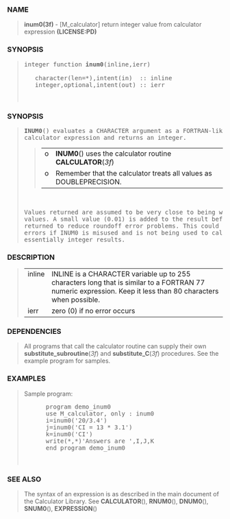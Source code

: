 <?
<body>
  <a name="top" id="top"></a>

  <div id="Container">
    <div id="Content">
      <div class="c17">
      </div><a name="0"></a>

      <h3><a name="0">NAME</a></h3>

      <blockquote>
        <b>inum0(3f)</b> - [M_calculator] return integer value from calculator expression <b>(LICENSE:PD)</b>
      </blockquote><a name="contents" id="contents"></a>

      <h3><a name="9">SYNOPSIS</a></h3>

      <blockquote>
        <pre>
integer function <b>inum0</b>(inline,ierr)
<br />   character(len=*),intent(in)  :: inline
   integer,optional,intent(out) :: ierr
<br />
</pre>
      </blockquote><a name="2"></a>

      <h3><a name="2">SYNOPSIS</a></h3>

      <blockquote>
        <pre>
<b>INUM0</b>() evaluates a CHARACTER argument as a FORTRAN-like
calculator expression and returns an integer.
</pre>

        <blockquote>
          <table cellpadding="3">

            <tr valign="top">
              <td width="3%">o</td>

              <td><b>INUM0</b>() uses the calculator routine <b>CALCULATOR</b>(<i>3f</i>)</td>
            </tr>

            <tr valign="top">
              <td width="3%">o</td>

              <td>Remember that the calculator treats all values as DOUBLEPRECISION.</td>
            </tr>

          </table>
        </blockquote>
        <pre>

<br />Values returned are assumed to be very close to being whole integer
values. A small value (0.01) is added to the result before it is
returned to reduce roundoff error problems. This could introduce
errors if INUM0 is misused and is not being used to calculate
essentially integer results.
</pre>
      </blockquote><a name="3"></a>

      <h3><a name="3">DESCRIPTION</a></h3>

      <blockquote>
        <table cellpadding="3">
          <tr valign="top">
            <td class="c18" width="6%" nowrap="nowrap">inline</td>

            <td valign="bottom">INLINE is a CHARACTER variable up to 255 characters long that is similar to a FORTRAN 77 numeric expression. Keep it less
            than 80 characters when possible.</td>
          </tr>

          <tr valign="top">
            <td class="c18" width="6%" nowrap="nowrap">ierr</td>

            <td valign="bottom">zero (0) if no error occurs</td>
          </tr>

        </table>
      </blockquote><a name="4"></a>

      <h3><a name="4">DEPENDENCIES</a></h3>

      <blockquote>
        All programs that call the calculator routine can supply their own <b>substitute_subroutine</b>(<i>3f</i>) and <b>substitute_C</b>(<i>3f</i>)
        procedures. See the example program for samples.
      </blockquote><a name="5"></a>

      <h3><a name="5">EXAMPLES</a></h3>

      <blockquote>
        Sample program:
        <pre>
      program demo_inum0
      use M_calculator, only : inum0
      i=inum0('20/3.4')
      j=inum0('CI = 13 * 3.1')
      k=inum0('CI')
      write(*,*)'Answers are ',I,J,K
      end program demo_inum0
<br />
</pre>
      </blockquote><a name="6"></a>

      <h3><a name="6">SEE ALSO</a></h3>

      <blockquote>
        The syntax of an expression is as described in the main document of the Calculator Library. See <b>CALCULATOR</b>(), <b>RNUM0</b>(), <b>DNUM0</b>(),
        <b>SNUM0</b>(), <b>EXPRESSION</b>()
      </blockquote><a name="7"></a>

    </div>
  </div>
</body>
</html>
